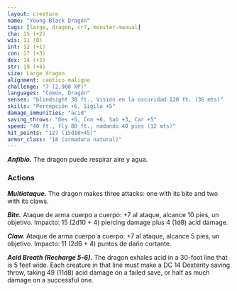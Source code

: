 ```yaml
---
layout: creature
name: "Young Black Dragon"
tags: [large, dragon, cr7, monster-manual]
cha: 15 (+2)
wis: 11 (0)
int: 12 (+1)
con: 17 (+3)
dex: 14 (+2)
str: 19 (+4)
size: Large dragon
alignment: caótico maligno
challenge: "7 (2,900 XP)"
languages: "Común, Dragón"
senses: "blindsight 30 ft., Visión en la oscuridad 120 ft. (36 mts)"
skills: "Percepción +6, Sigilo +5"
damage_immunities: "acid"
saving_throws: "Des +5, Con +6, Sab +3, Car +5"
speed: "40 ft., fly 80 ft., nadando 40 pies (12 mts)"
hit_points: "127 (15d10+45)"
armor_class: "18 (armadura natural)"
---
```


***Anfibio.*** The dragon puede respirar aire y agua.

### Actions

***Multiataque.*** The dragon makes three attacks: one with its bite and two with its claws.

***Bite.*** Ataque de arma cuerpo a cuerpo: +7 al ataque, alcance 10 pies, un objetivo. Impacto: 15 (2d10 + 4) piercing damage plus 4 (1d8) acid damage.

***Claw.*** Ataque de arma cuerpo a cuerpo: +7 al ataque, alcance 5 pies, un objetivo. Impacto: 11 (2d6 + 4) puntos de daño cortante.

***Acid Breath (Recharge 5-6).*** The dragon exhales acid in a 30-foot line that is 5 feet wide. Each creature in that line must make a DC 14 Dexterity saving throw, taking 49 (11d8) acid damage on a failed save, or half as much damage on a successful one.